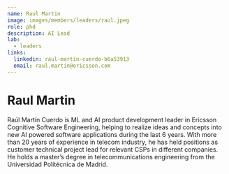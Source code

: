 ```yaml
---
name: Raul Martin
image: images/members/leaders/raul.jpeg
role: phd
description: AI Lead
lab: 
  - leaders
links:
  linkedin: raul-martín-cuerdo-b6a53913
  email: raul.martin@ericsson.com
---
```


# Raul Martin

Raúl Martín Cuerdo is ML and AI product development leader in Ericsson Cognitive Software Engineering, helping to realize ideas and concepts into new AI powered software applications during the last 6 years. With more than 20 years of experience in telecom industry, he has held positions as customer technical project lead for relevant CSPs in different companies. He holds a master’s degree in telecommunications engineering from the Universidad Politécnica de Madrid.
